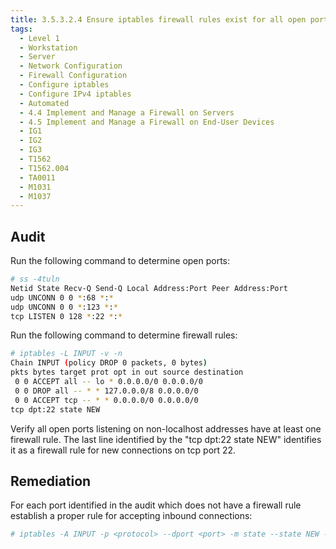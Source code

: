 ```yaml
---
title: 3.5.3.2.4 Ensure iptables firewall rules exist for all open ports
tags:
  - Level 1
  - Workstation
  - Server
  - Network Configuration
  - Firewall Configuration
  - Configure iptables
  - Configure IPv4 iptables
  - Automated
  - 4.4 Implement and Manage a Firewall on Servers
  - 4.5 Implement and Manage a Firewall on End-User Devices
  - IG1
  - IG2
  - IG3
  - T1562
  - T1562.004
  - TA0011
  - M1031
  - M1037
---
```


## Audit
Run the following command to determine open ports:
```bash
# ss -4tuln
Netid State Recv-Q Send-Q Local Address:Port Peer Address:Port
udp UNCONN 0 0 *:68 *:*
udp UNCONN 0 0 *:123 *:*
tcp LISTEN 0 128 *:22 *:*
```

Run the following command to determine firewall rules:
```bash
# iptables -L INPUT -v -n
Chain INPUT (policy DROP 0 packets, 0 bytes)
pkts bytes target prot opt in out source destination
 0 0 ACCEPT all -- lo * 0.0.0.0/0 0.0.0.0/0
 0 0 DROP all -- * * 127.0.0.0/8 0.0.0.0/0
 0 0 ACCEPT tcp -- * * 0.0.0.0/0 0.0.0.0/0
tcp dpt:22 state NEW
```

Verify all open ports listening on non-localhost addresses have at least one firewall rule. The last line identified by the "tcp dpt:22 state NEW" identifies it as a firewall rule for new connections on tcp port 22.

## Remediation
For each port identified in the audit which does not have a firewall rule establish a proper rule for accepting inbound connections:
```bash
# iptables -A INPUT -p <protocol> --dport <port> -m state --state NEW -j ACCEPT
```
